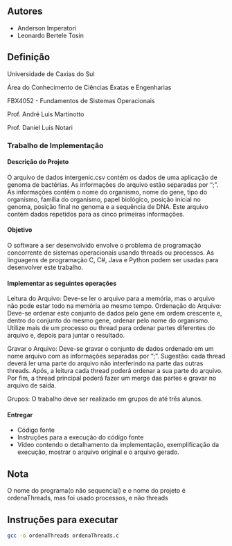 ## Autores ##

* Anderson Imperatori
* Leonardo Bertele Tosin

## Definição ##

Universidade de Caxias do Sul

Área do Conhecimento de Ciências Exatas e Engenharias

FBX4052 - Fundamentos de Sistemas Operacionais

Prof. André Luis Martinotto

Prof. Daniel Luis Notari

### Trabalho de Implementação ###

#### Descrição do Projeto ####

O arquivo de dados intergenic.csv contém os dados de uma aplicação de genoma de bactérias. As informações do arquivo estão separadas por “;”. As informações contêm o nome do organismo, nome do gene, tipo do organismo, família do organismo, papel biológico, posição inicial no genoma, posição final no genoma e a sequência de DNA. Este arquivo contém dados repetidos para as cinco primeiras informações.

#### Objetivo ####

O software a ser desenvolvido envolve o problema de programação concorrente de sistemas operacionais usando threads ou processos. As linguagens de programação C, C#, Java e Python podem ser usadas para desenvolver este trabalho.

#### Implementar as seguintes operações ####

Leitura do Arquivo: Deve-se ler o arquivo para a memória, mas o arquivo não pode estar todo na memória ao mesmo tempo.
Ordenação do Arquivo: Deve-se ordenar este conjunto de dados pelo gene em ordem crescente e, dentro do conjunto do mesmo gene, ordenar pelo nome do organismo. Utilize mais de um processo ou thread para ordenar partes diferentes do arquivo e, depois para juntar o resultado.

Gravar o Arquivo: Deve-se gravar o conjunto de dados ordenado em um nome arquivo com as informações separadas por “;”.
Sugestão: cada thread deverá ler uma parte do arquivo não interferindo na parte das outras threads. Após, a leitura cada thread poderá ordenar a sua parte do arquivo. Por fim, a thread principal poderá fazer um merge das partes e gravar no arquivo de saída.

Grupos: O trabalho deve ser realizado em grupos de até três alunos.

#### Entregar ####

* Código fonte
* Instruções para a execução do código fonte
* Vídeo contendo o detalhamento da implementação, exemplificação da execução, mostrar o arquivo original e o arquivo gerado.

## Nota ##

O nome do programa(o não sequencial) e o nome do projeto é ordenaThreads, mas foi usado processos, e não threads

## Instruções para executar ##

```bash
gcc -o ordenaThreads ordenaThreads.c
```
